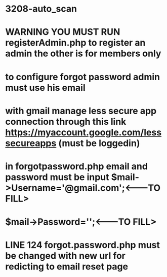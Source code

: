 # 3208-auto_scan



# WARNING YOU MUST RUN registerAdmin.php to register an admin the other is for members only


# to configure forgot password admin must use his email
# with gmail manage less secure app connection through this link https://myaccount.google.com/lesssecureapps (must be loggedin)
# in forgotpassword.php email and password must be input      $mail->Username='@gmail.com';<---TO FILL>
#                                                             $mail->Password='';<---TO FILL>


# LINE 124 forgot.password.php must be changed with new url for redicting to email reset page